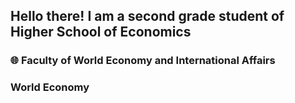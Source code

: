 ## Hello there! I am a second grade student of Higher School of Economics
### 🌐 Faculty of World Economy and International Affairs
### World Economy
